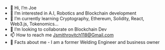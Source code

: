 - 👋 Hi, I’m Joe
- 👀 I’m interested in A.I, Robotics and Blockchain development
- 🌱 I’m currently learning Cryptography, Ethereum, Solidity, React, Web3.js, Tokenomics...
- 💞️ I’m looking to collaborate on Blockchain Dev
- 📫 How to reach me Jsmithrovitch118@Gmail.com
- 🤯 Facts about me - I am a former Welding Engineer and business owner 

